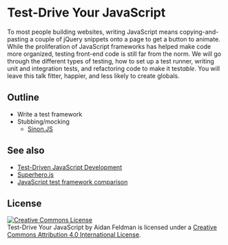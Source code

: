 # Test-Drive Your JavaScript

To most people building websites, writing JavaScript means copying-and-pasting a couple of jQuery snippets onto a page to get a button to animate.  While the proliferation of JavaScript frameworks has helped make code more organized, testing front-end code is still far from the norm.  We will go through the different types of testing, how to set up a test runner, writing unit and integration tests, and refactoring code to make it test*able*.  You will leave this talk fitter, happier, and less likely to create globals.

## Outline

* Write a test framework
* Stubbing/mocking
  * [Sinon.JS](http://sinonjs.org)

## See also

* [Test-Driven JavaScript Development](http://www.amazon.com/Test-Driven-JavaScript-Development-Developers-Library/dp/0321683919)
* [Superhero.js](http://superherojs.com/#testing)
* [JavaScript test framework comparison](https://coderwall.com/p/ntbixw)

## License

<a rel="license" href="http://creativecommons.org/licenses/by/4.0/"><img alt="Creative Commons License" style="border-width:0" src="https://i.creativecommons.org/l/by/4.0/88x31.png" /></a><br /><span xmlns:dct="http://purl.org/dc/terms/" href="http://purl.org/dc/dcmitype/InteractiveResource" property="dct:title" rel="dct:type">Test-Drive Your JavaScript</span> by <span xmlns:cc="http://creativecommons.org/ns#" property="cc:attributionName">Aidan Feldman</span> is licensed under a <a rel="license" href="http://creativecommons.org/licenses/by/4.0/">Creative Commons Attribution 4.0 International License</a>.
